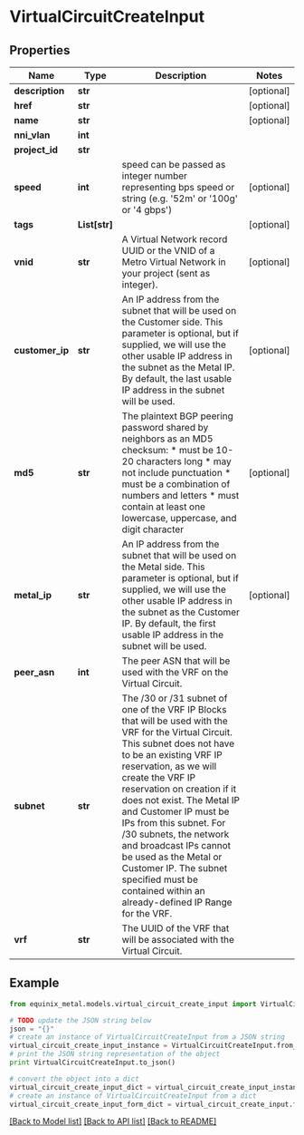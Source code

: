 # VirtualCircuitCreateInput


## Properties
Name | Type | Description | Notes
------------ | ------------- | ------------- | -------------
**description** | **str** |  | [optional] 
**href** | **str** |  | [optional] 
**name** | **str** |  | [optional] 
**nni_vlan** | **int** |  | 
**project_id** | **str** |  | 
**speed** | **int** | speed can be passed as integer number representing bps speed or string (e.g. &#39;52m&#39; or &#39;100g&#39; or &#39;4 gbps&#39;) | [optional] 
**tags** | **List[str]** |  | [optional] 
**vnid** | **str** | A Virtual Network record UUID or the VNID of a Metro Virtual Network in your project (sent as integer). | [optional] 
**customer_ip** | **str** | An IP address from the subnet that will be used on the Customer side. This parameter is optional, but if supplied, we will use the other usable IP address in the subnet as the Metal IP. By default, the last usable IP address in the subnet will be used. | [optional] 
**md5** | **str** | The plaintext BGP peering password shared by neighbors as an MD5 checksum: * must be 10-20 characters long * may not include punctuation * must be a combination of numbers and letters * must contain at least one lowercase, uppercase, and digit character  | [optional] 
**metal_ip** | **str** | An IP address from the subnet that will be used on the Metal side. This parameter is optional, but if supplied, we will use the other usable IP address in the subnet as the Customer IP. By default, the first usable IP address in the subnet will be used. | [optional] 
**peer_asn** | **int** | The peer ASN that will be used with the VRF on the Virtual Circuit. | 
**subnet** | **str** | The /30 or /31 subnet of one of the VRF IP Blocks that will be used with the VRF for the Virtual Circuit. This subnet does not have to be an existing VRF IP reservation, as we will create the VRF IP reservation on creation if it does not exist. The Metal IP and Customer IP must be IPs from this subnet. For /30 subnets, the network and broadcast IPs cannot be used as the Metal or Customer IP. The subnet specified must be contained within an already-defined IP Range for the VRF. | 
**vrf** | **str** | The UUID of the VRF that will be associated with the Virtual Circuit. | 

## Example

```python
from equinix_metal.models.virtual_circuit_create_input import VirtualCircuitCreateInput

# TODO update the JSON string below
json = "{}"
# create an instance of VirtualCircuitCreateInput from a JSON string
virtual_circuit_create_input_instance = VirtualCircuitCreateInput.from_json(json)
# print the JSON string representation of the object
print VirtualCircuitCreateInput.to_json()

# convert the object into a dict
virtual_circuit_create_input_dict = virtual_circuit_create_input_instance.to_dict()
# create an instance of VirtualCircuitCreateInput from a dict
virtual_circuit_create_input_form_dict = virtual_circuit_create_input.from_dict(virtual_circuit_create_input_dict)
```
[[Back to Model list]](../README.md#documentation-for-models) [[Back to API list]](../README.md#documentation-for-api-endpoints) [[Back to README]](../README.md)


